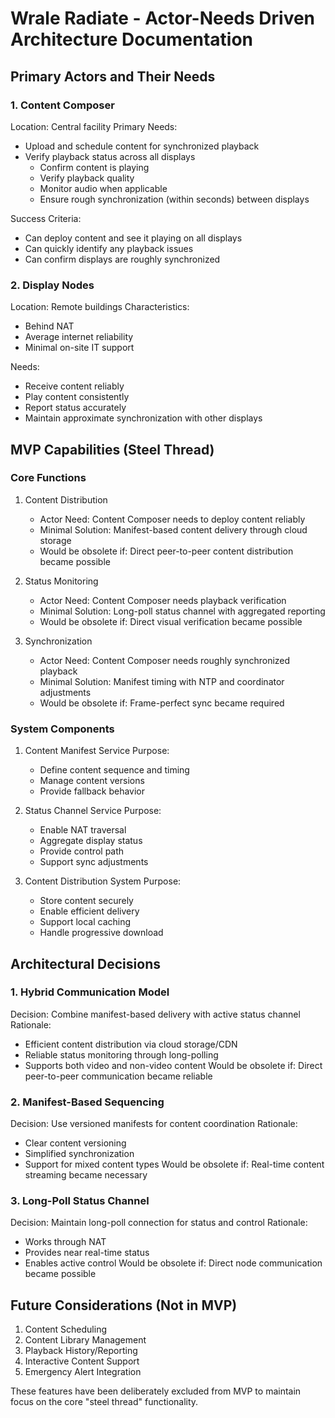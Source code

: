 # Wrale Radiate - Actor-Needs Driven Architecture Documentation

## Primary Actors and Their Needs

### 1. Content Composer
Location: Central facility
Primary Needs:
- Upload and schedule content for synchronized playback
- Verify playback status across all displays
  * Confirm content is playing
  * Verify playback quality
  * Monitor audio when applicable
  * Ensure rough synchronization (within seconds) between displays

Success Criteria:
- Can deploy content and see it playing on all displays
- Can quickly identify any playback issues
- Can confirm displays are roughly synchronized

### 2. Display Nodes
Location: Remote buildings
Characteristics:
- Behind NAT
- Average internet reliability
- Minimal on-site IT support

Needs:
- Receive content reliably
- Play content consistently
- Report status accurately
- Maintain approximate synchronization with other displays

## MVP Capabilities (Steel Thread)

### Core Functions
1. Content Distribution
   - Actor Need: Content Composer needs to deploy content reliably
   - Minimal Solution: Manifest-based content delivery through cloud storage
   - Would be obsolete if: Direct peer-to-peer content distribution became possible

2. Status Monitoring
   - Actor Need: Content Composer needs playback verification
   - Minimal Solution: Long-poll status channel with aggregated reporting
   - Would be obsolete if: Direct visual verification became possible

3. Synchronization
   - Actor Need: Content Composer needs roughly synchronized playback
   - Minimal Solution: Manifest timing with NTP and coordinator adjustments
   - Would be obsolete if: Frame-perfect sync became required

### System Components

1. Content Manifest Service
   Purpose:
   - Define content sequence and timing
   - Manage content versions
   - Provide fallback behavior

2. Status Channel Service
   Purpose:
   - Enable NAT traversal
   - Aggregate display status
   - Provide control path
   - Support sync adjustments

3. Content Distribution System
   Purpose:
   - Store content securely
   - Enable efficient delivery
   - Support local caching
   - Handle progressive download

## Architectural Decisions

### 1. Hybrid Communication Model
Decision: Combine manifest-based delivery with active status channel
Rationale:
- Efficient content distribution via cloud storage/CDN
- Reliable status monitoring through long-polling
- Supports both video and non-video content
Would be obsolete if: Direct peer-to-peer communication became reliable

### 2. Manifest-Based Sequencing
Decision: Use versioned manifests for content coordination
Rationale:
- Clear content versioning
- Simplified synchronization
- Support for mixed content types
Would be obsolete if: Real-time content streaming became necessary

### 3. Long-Poll Status Channel
Decision: Maintain long-poll connection for status and control
Rationale:
- Works through NAT
- Provides near real-time status
- Enables active control
Would be obsolete if: Direct node communication became possible

## Future Considerations (Not in MVP)

1. Content Scheduling
2. Content Library Management
3. Playback History/Reporting
4. Interactive Content Support
5. Emergency Alert Integration

These features have been deliberately excluded from MVP to maintain focus on the core "steel thread" functionality.